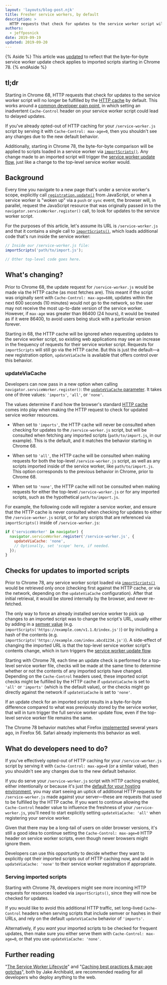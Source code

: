 ```yaml
---
layout: 'layouts/blog-post.njk'
title: Fresher service workers, by default
description: >
  HTTP requests that check for updates to the service worker script will no longer be fulfilled by the HTTP cache by default, and imported scripts can trigger the service worker update flow.
authors:
  - jeffposnick
date: 2019-09-19
updated: 2019-09-20
---
```


{% Aside %}
This article was [updated](#checks_for_updates_to_imported_scripts) to
reflect that the byte-for-byte service worker update check applies to imported
scripts starting in Chrome 78.
{% endAside %}


## tl;dr 

Starting in Chrome 68, HTTP requests that check for updates to the service worker script will no
longer be fulfilled by the [HTTP cache](https://developers.google.com/web/fundamentals/performance/optimizing-content-efficiency/http-caching)
by default. This works around a [common developer pain point](https://developers.google.com/web/tools/workbox/guides/service-worker-checklist#cache-control_of_your_service_worker_file),
in which setting an inadvertent `Cache-Control` header on your service worker script could lead
to delayed updates.

If you've already opted-out of HTTP caching for your `/service-worker.js` script by serving it
with `Cache-Control: max-age=0`, then you shouldn't see any changes due to the new default
behavior.

Additionally, starting in Chrome 78, the byte-for-byte comparison will be
applied to scripts loaded in a service worker via
[`importScripts()`](https://developer.mozilla.org/docs/Web/API/WorkerGlobalScope/importScripts).
Any change made to an imported script will trigger the
[service worker update flow](https://developers.google.com/web/fundamentals/primers/service-workers/lifecycle#updates),
just like a change to the top-level service worker would.

## Background

Every time you navigate to a new page that's under a service worker's scope, explicitly call [`registration.update()`](https://developer.mozilla.org/docs/Web/API/ServiceWorkerRegistration/update)
from JavaScript, or when a service worker is "woken up" via a `push` or `sync` event, the browser
will, in parallel, request the JavaScript resource that was originally passed in to the
`navigator.serviceWorker.register()` call, to look for updates to the service worker script.

For the purposes of this article, let's assume its URL is `/service-worker.js` and that it
contains a single call to [`importScripts()`](https://developer.mozilla.org/docs/Web/API/WorkerGlobalScope/importScripts),
which loads additional code that's run inside the service worker:

```js
// Inside our /service-worker.js file:
importScripts('path/to/import.js');

// Other top-level code goes here.
```

## What's changing?

Prior to Chrome 68, the update request for `/service-worker.js` would be made via the HTTP cache
(as most fetches are). This meant if the script was originally sent with `Cache-Control:
max-age=600`, updates within the next 600 seconds (10 minutes) would not go to the network, so the
user may not receive the most up-to-date version of the service worker. However, if `max-age` was
greater than 86400 (24 hours), it would be treated as if it were 86400, to avoid users being stuck
with a particular version forever.

Starting in 68, the HTTP cache will be ignored when requesting updates to the service worker
script, so existing web applications may see an increase in the frequency of requests for their
service worker script. Requests for `importScripts` will still go via the HTTP cache. But this is
just the default—a new registration option, `updateViaCache` is available that offers control over
this behavior.

### updateViaCache

Developers can now pass in a new option when calling `navigator.serviceWorker.register()`: the [`updateViaCache` parameter](https://w3c.github.io/ServiceWorker/#enumdef-serviceworkerupdateviacache).
It takes one of three values: `'imports'`, `'all'`, or `'none'`.

The values determine if and how the browser's standard [HTTP cache](https://jakearchibald.com/2016/caching-best-practices/)
comes into play when making the HTTP request to check for updated service worker resources.

- When set to `'imports'`, the HTTP cache will never be consulted when checking for updates to the
  `/service-worker.js` script, but will be consulted when fetching any imported scripts
  (`path/to/import.js`, in our example). This is the default, and it matches the behavior starting
  in Chrome 68.

- When set to `'all'`, the HTTP cache will be consulted when making requests for both the
  top-level `/service-worker.js` script, as well as any scripts imported inside of the service
  worker, like `path/to/import.js`. This option corresponds to the previous behavior in Chrome,
  prior to Chrome 68.

- When set to `'none'`, the HTTP cache will not be consulted when making requests for either the
  top-level `/service-worker.js` or for any imported scripts, such as the hypothetical
  `path/to/import.js`.

For example, the following code will register a service worker, and ensure that the HTTP cache is
never consulted when checking for updates to either the `/service-worker.js` script, or for any
scripts that are referenced via `importScripts()` inside of `/service-worker.js`:

```js
if ('serviceWorker' in navigator) {
  navigator.serviceWorker.register('/service-worker.js', {
    updateViaCache: 'none',
    // Optionally, set 'scope' here, if needed.
  });
}
```

## Checks for updates to imported scripts

Prior to Chrome 78, any service worker script loaded via
[`importScripts()`](https://developer.mozilla.org/docs/Web/API/WorkerGlobalScope/importScripts)
would be retrieved only once (checking first against the HTTP cache, or via the
network, depending on the `updateViaCache` configuration). After that initial
retrieval, it would be stored internally by the browser, and never re-fetched.

The only way to force an already installed service worker to pick up changes to
an imported script was to change the script's URL, usually either by adding in a
[semver value](https://semver.org/) (e.g.
`importScripts('https://example.com/v1.1.0/index.js')`) or by including a hash of
the contents (e.g. `importScripts('https://example.com/index.abcd1234.js')`). A
side-effect of changing the imported URL is that the top-level service worker
script's contents change, which in turn triggers the
[service worker update flow](https://developers.google.com/web/fundamentals/primers/service-workers/lifecycle#updates).

Starting with Chrome 78, each time an update check is performed for a top-level
service worker file, checks will be made at the same time to determine whether
or not the contents of any imported scripts have changed. Depending on the
`Cache-Control` headers used, these imported script checks might be fulfilled by
the HTTP cache if `updateViaCache` is set to `'all'` or `'imports'` (which is
the default value), or the checks might go directly against the network if
`updateViaCache` is set to `'none'`.

If an update check for an imported script results in a byte-for-byte difference
compared to what was previously stored by the service worker, that will in turn
trigger the full service worker update flow, even if the top-level service
worker file remains the same.

The Chrome 78 behavior matches what Firefox [implemented](https://bugzilla.mozilla.org/show_bug.cgi?id=1290951)
several years ago, in Firefox 56. Safari already implements this behavior as
well.

## What do developers need to do?

If you've effectively opted-out of HTTP caching for your `/service-worker.js` script by serving it
with `Cache-Control: max-age=0` (or a similar value), then you shouldn't see any changes due to
the new default behavior.

If you do serve your `/service-worker.js` script with HTTP caching enabled, either intentionally
or because it's just the [default for your hosting environment](https://jakearchibald.com/2016/caching-best-practices/#max-age-on-mutable-content-is-often-the-wrong-choice),
you may start seeing an uptick of additional HTTP requests for `/service-worker.js` made against
your server—these are requests that used to be fulfilled by the HTTP cache. If you want to
continue allowing the `Cache-Control` header value to influence the freshness of your
`/service-worker.js`, you'll need to start explicitly setting `updateViaCache: 'all'` when
registering your service worker.

Given that there may be a long-tail of users on older browser versions, it's still a good idea to
continue setting the `Cache-Control: max-age=0` HTTP header on service worker scripts, even though
newer browsers might ignore them.

Developers can use this opportunity to decide whether they want to explicitly opt their imported
scripts out of HTTP caching now, and add in `updateViaCache: 'none'` to their service worker
registration if appropriate.

### Serving imported scripts

Starting with Chrome 78, developers might see more incoming HTTP requests for
resources loaded via `importScripts()`, since they will now be checked for
updates.

If you would like to avoid this additional HTTP traffic, set long-lived
`Cache-Control` headers when serving scripts that include semver or hashes in
their URLs, and rely on the default `updateViaCache` behavior of `'imports'`.

Alternatively, if you *want* your imported scripts to be checked for frequent
updates, then make sure you either serve them with `Cache-Control: max-age=0`,
or that you use `updateViaCache: 'none'`.

## Further reading

"[The Service Worker Lifecycle](https://developers.google.com/web/fundamentals/primers/service-workers/lifecycle)" and
"[Caching best practices & max-age gotchas](https://jakearchibald.com/2016/caching-best-practices/)",
both by Jake Archibald, are recommended reading for all developers who deploy anything to the web.


